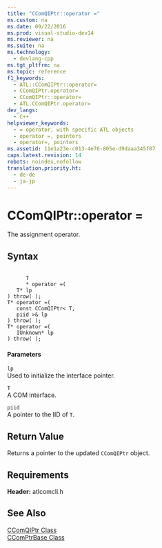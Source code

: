 ```yaml
---
title: "CComQIPtr::operator ="
ms.custom: na
ms.date: 09/22/2016
ms.prod: visual-studio-dev14
ms.reviewer: na
ms.suite: na
ms.technology: 
  - devlang-cpp
ms.tgt_pltfrm: na
ms.topic: reference
f1_keywords: 
  - ATL::CComQIPtr::operator=
  - CComQIPtr.operator=
  - CComQIPtr::operator=
  - ATL.CComQIPtr.operator=
dev_langs: 
  - C++
helpviewer_keywords: 
  - = operator, with specific ATL objects
  - operator =, pointers
  - operator=, pointers
ms.assetid: 11e1a23e-c013-4e76-805e-d9daaa345f07
caps.latest.revision: 14
robots: noindex,nofollow
translation.priority.ht: 
  - de-de
  - ja-jp
---
```

# CComQIPtr::operator =
The assignment operator.  
  
## Syntax  
  
```  
  
      T  
      * operator =(  
   T* lp   
) throw( );  
T* operator =(  
   const CComQIPtr< T,  
   piid >& lp   
) throw( );  
T* operator =(  
   IUnknown* lp   
) throw( );  
```  
  
#### Parameters  
 `lp`  
 Used to initialize the interface pointer.  
  
 `T`  
 A COM interface.  
  
 `piid`  
 A pointer to the IID of `T`.  
  
## Return Value  
 Returns a pointer to the updated `CComQIPtr` object.  
  
## Requirements  
 **Header:** atlcomcli.h  
  
## See Also  
 [CComQIPtr Class](../vs140/ccomqiptr-class.md)   
 [CComPtrBase Class](../vs140/ccomptrbase-class.md)